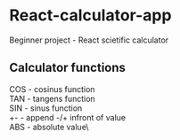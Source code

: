 # React-calculator-app
Beginner project - React scietific calculator

## Calculator functions
COS - cosinus function\
TAN - tangens function\
SIN - sinus function\
+- - append -/+ infront of value\
ABS - absolute value\

